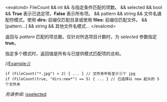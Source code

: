 \<evalcmd\>  FileCount && int && 与指定条件匹配的项数。 && selected && bool && **True** 表示已选定项，**False** 表示所有项。 && pattern && string && 文件名通配符模式。使用 **dirs:** 前缀仅匹配目录或使用 **files:** 前缀仅匹配文件。 && \[pattern...\] && string && 其他文件名模式... \</evalcmd\>

返回与 *pattern* 匹配的项总数。仅针对所选项目计数时，为 *selected* 参数指定 **true**。

指定多个模式时，返回值是所有与已提供模式匹配项的总和。

//<Example://>

    if (FileCount("*.jpg") > 2) { ... } // 文件夹中有至少三个 jpg 
    if (FileCount(true, "dirs:new*") == 5) { ... } // 已选择以 new 起头的 5 个文件夹

*另请参阅:* [isselected](isselected.zh.md)